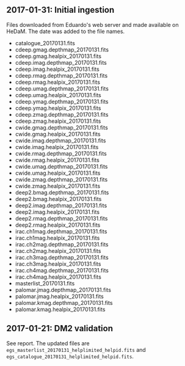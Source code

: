 ## 2017-01-31: Initial ingestion

Files downloaded from Eduardo's web server and made available on HeDaM. The date
was added to the file names.
- catalogue_20170131.fits
- cdeep.gmag.depthmap_20170131.fits
- cdeep.gmag.healpix_20170131.fits
- cdeep.imag.depthmap_20170131.fits
- cdeep.imag.healpix_20170131.fits
- cdeep.rmag.depthmap_20170131.fits
- cdeep.rmag.healpix_20170131.fits
- cdeep.umag.depthmap_20170131.fits
- cdeep.umag.healpix_20170131.fits
- cdeep.ymag.depthmap_20170131.fits
- cdeep.ymag.healpix_20170131.fits
- cdeep.zmag.depthmap_20170131.fits
- cdeep.zmag.healpix_20170131.fits
- cwide.gmag.depthmap_20170131.fits
- cwide.gmag.healpix_20170131.fits
- cwide.imag.depthmap_20170131.fits
- cwide.imag.healpix_20170131.fits
- cwide.rmag.depthmap_20170131.fits
- cwide.rmag.healpix_20170131.fits
- cwide.umag.depthmap_20170131.fits
- cwide.umag.healpix_20170131.fits
- cwide.zmag.depthmap_20170131.fits
- cwide.zmag.healpix_20170131.fits
- deep2.bmag.depthmap_20170131.fits
- deep2.bmag.healpix_20170131.fits
- deep2.imag.depthmap_20170131.fits
- deep2.imag.healpix_20170131.fits
- deep2.rmag.depthmap_20170131.fits
- deep2.rmag.healpix_20170131.fits
- irac.ch1mag.depthmap_20170131.fits
- irac.ch1mag.healpix_20170131.fits
- irac.ch2mag.depthmap_20170131.fits
- irac.ch2mag.healpix_20170131.fits
- irac.ch3mag.depthmap_20170131.fits
- irac.ch3mag.healpix_20170131.fits
- irac.ch4mag.depthmap_20170131.fits
- irac.ch4mag.healpix_20170131.fits
- masterlist_20170131.fits
- palomar.jmag.depthmap_20170131.fits
- palomar.jmag.healpix_20170131.fits
- palomar.kmag.depthmap_20170131.fits
- palomar.kmag.healpix_20170131.fits


## 2017-01-21: DM2 validation

See report. The updated files are
`egs_masterlist_20170131_helplimited_helpid.fits` and
`egs_catalogue_20170131_helplimited_helpid.fits`.
